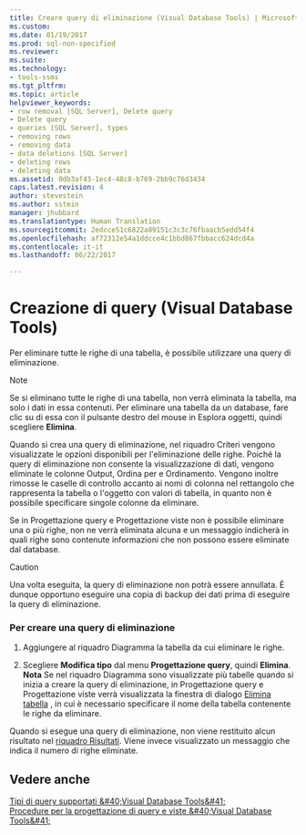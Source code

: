 ```yaml
---
title: Creare query di eliminazione (Visual Database Tools) | Microsoft Docs
ms.custom: 
ms.date: 01/19/2017
ms.prod: sql-non-specified
ms.reviewer: 
ms.suite: 
ms.technology:
- tools-ssms
ms.tgt_pltfrm: 
ms.topic: article
helpviewer_keywords:
- row removal [SQL Server], Delete query
- Delete query
- queries [SQL Server], types
- removing rows
- removing data
- data deletions [SQL Server]
- deleting rows
- deleting data
ms.assetid: 0db3af43-1ec4-48c8-b769-2bb9c76d3434
caps.latest.revision: 4
author: stevestein
ms.author: sstein
manager: jhubbard
ms.translationtype: Human Translation
ms.sourcegitcommit: 2edcce51c6822a89151c3c3c76fbaacb5edd54f4
ms.openlocfilehash: af72312e54a1ddcce4c1bbd867fbbacc624dcd4a
ms.contentlocale: it-it
ms.lasthandoff: 06/22/2017

---
```

# <a name="create-delete-queries-visual-database-tools"></a>Creazione di query (Visual Database Tools)
Per eliminare tutte le righe di una tabella, è possibile utilizzare una query di eliminazione.  
  
> [!NOTE]  
> Se si eliminano tutte le righe di una tabella, non verrà eliminata la tabella, ma solo i dati in essa contenuti. Per eliminare una tabella da un database, fare clic su di essa con il pulsante destro del mouse in Esplora oggetti, quindi scegliere **Elimina**.  
  
Quando si crea una query di eliminazione, nel riquadro Criteri vengono visualizzate le opzioni disponibili per l'eliminazione delle righe. Poiché la query di eliminazione non consente la visualizzazione di dati, vengono eliminate le colonne Output, Ordina per e Ordinamento. Vengono inoltre rimosse le caselle di controllo accanto ai nomi di colonna nel rettangolo che rappresenta la tabella o l'oggetto con valori di tabella, in quanto non è possibile specificare singole colonne da eliminare.  
  
Se in Progettazione query e Progettazione viste non è possibile eliminare una o più righe, non ne verrà eliminata alcuna e un messaggio indicherà in quali righe sono contenute informazioni che non possono essere eliminate dal database.  
  
> [!CAUTION]  
> Una volta eseguita, la query di eliminazione non potrà essere annullata. È dunque opportuno eseguire una copia di backup dei dati prima di eseguire la query di eliminazione.  
  
### <a name="to-create-a-delete-query"></a>Per creare una query di eliminazione  
  
1.  Aggiungere al riquadro Diagramma la tabella da cui eliminare le righe.  
  
2.  Scegliere **Modifica tipo** dal menu **Progettazione query**, quindi **Elimina**. **Nota** Se nel riquadro Diagramma sono visualizzate più tabelle quando si inizia a creare la query di eliminazione, in Progettazione query e Progettazione viste verrà visualizzata la finestra di dialogo [Elimina tabella](../../ssms/visual-db-tools/delete-table-dialog-box-visual-database-tools.md) , in cui è necessario specificare il nome della tabella contenente le righe da eliminare.  
  
Quando si esegue una query di eliminazione, non viene restituito alcun risultato nel [riquadro Risultati](../../ssms/visual-db-tools/results-pane-visual-database-tools.md). Viene invece visualizzato un messaggio che indica il numero di righe eliminate.  
  
## <a name="see-also"></a>Vedere anche  
[Tipi di query supportati &amp;#40;Visual Database Tools&amp;#41;](../../ssms/visual-db-tools/supported-query-types-visual-database-tools.md)  
[Procedure per la progettazione di query e viste &amp;#40;Visual Database Tools&amp;#41;](../../ssms/visual-db-tools/design-queries-and-views-how-to-topics-visual-database-tools.md)  
  

